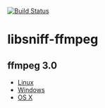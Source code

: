 [![Build Status](https://travis-ci.org/kohanyirobert/libsniff-ffmpeg.svg?branch=master)](https://travis-ci.org/kohanyirobert/libsniff-ffmpeg)

# libsniff-ffmpeg

## ffmpeg 3.0

- [Linux][linux]
- [Windows][win32]
- [OS X][darwin]

[linux]: http://johnvansickle.com/ffmpeg
[win32]: https://ffmpeg.zeranoe.com/builds
[darwin]: https://evermeet.cx/ffmpeg
